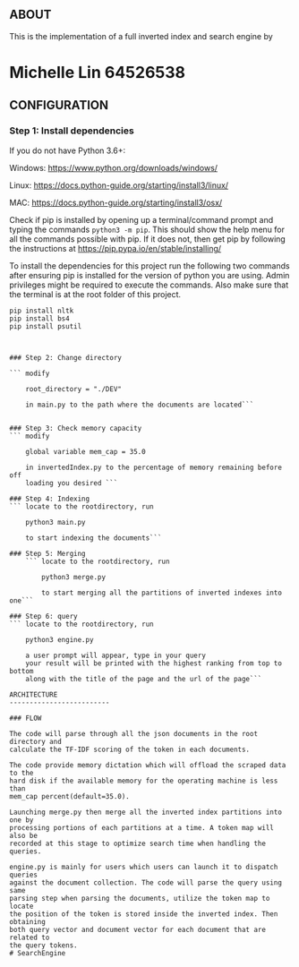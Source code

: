 ABOUT
-------------------------
This is the implementation of a full inverted index and search engine
by 
# Michelle Lin              64526538

CONFIGURATION
-------------------------

### Step 1: Install dependencies

If you do not have Python 3.6+:

Windows: https://www.python.org/downloads/windows/

Linux: https://docs.python-guide.org/starting/install3/linux/

MAC: https://docs.python-guide.org/starting/install3/osx/

Check if pip is installed by opening up a terminal/command prompt and typing
the commands `python3 -m pip`. This should show the help menu for all the
commands possible with pip. If it does not, then get pip by following the
instructions at https://pip.pypa.io/en/stable/installing/

To install the dependencies for this project run the following two commands
after ensuring pip is installed for the version of python you are using.
Admin privileges might be required to execute the commands. Also make sure
that the terminal is at the root folder of this project.
```
pip install nltk
pip install bs4
pip install psutil



### Step 2: Change directory

``` modify

    root_directory = "./DEV"

    in main.py to the path where the documents are located```


### Step 3: Check memory capacity
``` modify

    global variable mem_cap = 35.0

    in invertedIndex.py to the percentage of memory remaining before off
    loading you desired ```

### Step 4: Indexing
``` locate to the rootdirectory, run

    python3 main.py

    to start indexing the documents```

### Step 5: Merging
    ``` locate to the rootdirectory, run

        python3 merge.py

        to start merging all the partitions of inverted indexes into one```

### Step 6: query
``` locate to the rootdirectory, run

    python3 engine.py

    a user prompt will appear, type in your query
    your result will be printed with the highest ranking from top to bottom
    along with the title of the page and the url of the page```

ARCHITECTURE
-------------------------

### FLOW

The code will parse through all the json documents in the root directory and
calculate the TF-IDF scoring of the token in each documents.

The code provide memory dictation which will offload the scraped data to the
hard disk if the available memory for the operating machine is less than
mem_cap percent(default=35.0).

Launching merge.py then merge all the inverted index partitions into one by
processing portions of each partitions at a time. A token map will also be
recorded at this stage to optimize search time when handling the queries.

engine.py is mainly for users which users can launch it to dispatch queries
against the document collection. The code will parse the query using same
parsing step when parsing the documents, utilize the token map to locate
the position of the token is stored inside the inverted index. Then obtaining
both query vector and document vector for each document that are related to
the query tokens.
# SearchEngine
